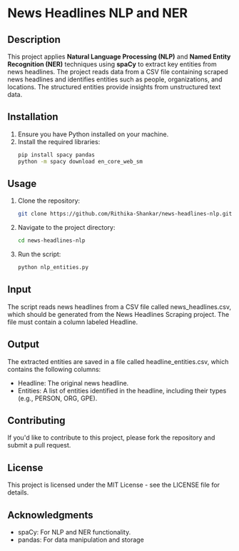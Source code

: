 # News Headlines NLP and NER

## Description
This project applies **Natural Language Processing (NLP)** and **Named Entity Recognition (NER)** techniques using **spaCy** to extract key entities from news headlines. The project reads data from a CSV file containing scraped news headlines and identifies entities such as people, organizations, and locations. The structured entities provide insights from unstructured text data.

## Installation
1. Ensure you have Python installed on your machine.
2. Install the required libraries:
   ```bash
   pip install spacy pandas
   python -m spacy download en_core_web_sm

## Usage
1. Clone the repository:
   ```bash
   git clone https://github.com/Rithika-Shankar/news-headlines-nlp.git
2. Navigate to the project directory:
   ```bash
   cd news-headlines-nlp
3. Run the script:
   ```bash
   python nlp_entities.py
   
## Input
The script reads news headlines from a CSV file called news_headlines.csv, which should be generated from the News Headlines Scraping project. The file must contain a column labeled Headline.

## Output
The extracted entities are saved in a file called headline_entities.csv, which contains the following columns:

- Headline: The original news headline.
- Entities: A list of entities identified in the headline, including their types (e.g., PERSON, ORG, GPE).
  
## Contributing
If you'd like to contribute to this project, please fork the repository and submit a pull request.

## License
This project is licensed under the MIT License - see the LICENSE file for details.

## Acknowledgments
- spaCy: For NLP and NER functionality.
- pandas: For data manipulation and storage

